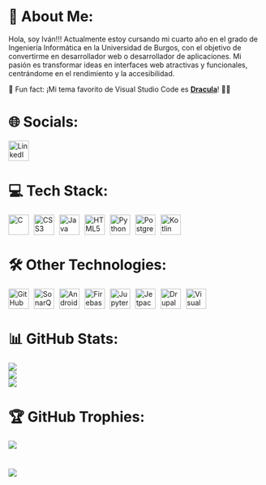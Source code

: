 # 💫 About Me:
Hola, soy Iván!!! Actualmente estoy cursando mi cuarto año en el grado de Ingeniería Informática en la Universidad de Burgos, con el objetivo de convertirme en desarrollador web o desarrollador de aplicaciones. Mi pasión es transformar ideas en interfaces web atractivas y funcionales, centrándome en el rendimiento y la accesibilidad.

🎨 Fun fact: ¡Mi tema favorito de Visual Studio Code es [**Dracula**](https://draculatheme.com/)! 🧛‍♂️

# 🌐 Socials:
<a href="https://linkedin.com/in/iván-estépar-rebollo-a95206233/" target="_blank" style="text-decoration: none;">
  <img src="https://cdn.jsdelivr.net/gh/devicons/devicon/icons/linkedin/linkedin-original.svg" title="LinkedIn" alt="LinkedIn" width="40" height="40"/>
</a>

# 💻 Tech Stack:
<div style="display: flex; gap: 10px;">
  <a>
    <img src="https://cdn.jsdelivr.net/gh/devicons/devicon/icons/c/c-original.svg" title="C" alt="C" width="40" height="40"/>
  </a>
  <a>
    <img src="https://cdn.jsdelivr.net/gh/devicons/devicon/icons/css3/css3-original.svg" title="CSS3" alt="CSS3" width="40" height="40"/>
  </a>
  <a>
    <img src="https://cdn.jsdelivr.net/gh/devicons/devicon/icons/java/java-original.svg" title="Java" alt="Java" width="40" height="40"/>
  </a>
  <a>
    <img src="https://cdn.jsdelivr.net/gh/devicons/devicon/icons/html5/html5-original.svg" title="HTML5" alt="HTML5" width="40" height="40"/>
  </a>
  <a>
    <img src="https://cdn.jsdelivr.net/gh/devicons/devicon/icons/python/python-original.svg" title="Python" alt="Python" width="40" height="40"/>
  </a>
  <a>
    <img src="https://cdn.jsdelivr.net/gh/devicons/devicon/icons/postgresql/postgresql-original.svg" title="PostgreSQL" alt="PostgreSQL" width="40" height="40"/>
  </a>
  <a>
    <img src="https://cdn.jsdelivr.net/gh/devicons/devicon/icons/kotlin/kotlin-original.svg" title="Kotlin" alt="Kotlin" width="40" height="40"/>
  </a>
</div>

# 🛠️ Other Technologies:
<div style="display: flex; gap: 10px;">
  <a>
    <img src="https://upload.wikimedia.org/wikipedia/commons/9/91/Octicons-mark-github.svg" title="GitHub" alt="GitHub" width="40" height="40"/>
  </a>
  <a>
    <img src="https://cdn.jsdelivr.net/gh/devicons/devicon/icons/sonarqube/sonarqube-original.svg" title="SonarQube" alt="SonarQube" width="40" height="40"/>
  </a>
  <a>
    <img src="https://cdn.jsdelivr.net/gh/devicons/devicon/icons/androidstudio/androidstudio-original.svg" title="Android Studio" alt="Android Studio" width="40" height="40"/>
  </a>
  <a>
    <img src="https://cdn.jsdelivr.net/gh/devicons/devicon/icons/firebase/firebase-plain.svg" title="Firebase" alt="Firebase" width="40" height="40"/>
  </a>
  <a>
    <img src="https://cdn.jsdelivr.net/gh/devicons/devicon/icons/jupyter/jupyter-original.svg" title="Jupyter Notebook" alt="Jupyter Notebook" width="40" height="40"/>
  </a>
  <a>
    <img src="https://cdn.jsdelivr.net/gh/devicons/devicon@latest/icons/jetpackcompose/jetpackcompose-original.svg" title="Jetpack Compose" alt="Jetpack Compose" width="40" height="40"/>
  </a>
  <a>
    <img src="https://cdn.jsdelivr.net/gh/devicons/devicon@latest/icons/drupal/drupal-original.svg" title="Drupal" alt="Drupal" width="40" height="40"/>
  </a>
  <a>
    <img src="https://cdn.jsdelivr.net/gh/devicons/devicon@latest/icons/vscode/vscode-original.svg" title="Visual Studio Code" alt="Visual Studio Code" height="40" />   
  </a>
</div>

# 📊 GitHub Stats:
![](https://github-readme-stats.vercel.app/api?username=ivaanesteepar&theme=midnight-purple&hide_border=false&include_all_commits=false&count_private=false)<br/>
![](https://github-readme-streak-stats.herokuapp.com/?user=ivaanesteepar&theme=midnight-purple&hide_border=false)<br/>
![](https://github-readme-stats.vercel.app/api/top-langs/?username=ivaanesteepar&theme=midnight-purple&hide_border=false&include_all_commits=false&count_private=false&layout=compact)

# 🏆 GitHub Trophies:
![](https://github-profile-trophy.vercel.app/?username=ivaanesteepar&theme=radical&no-frame=false&no-bg=false&margin-w=4)

#
[![](https://visitcount.itsvg.in/api?id=ivaanesteepar&label=Profile%20Views&color=11&icon=0&pretty=true)](https://visitcount.itsvg.in)
